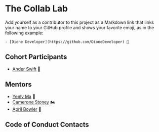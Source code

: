 # The Collab Lab

Add yourself as a contributor to this project as a Markdown link that links your name to your GitHub profile and shows your favorite emoji, as in the following example:

```
- [Dione Developer](https://github.com/DioneDeveloper) 💅
```

## Cohort Participants

- [Ander Swift](https://github.com/anderswift) 🐙

## Mentors

- [Yenly Ma](https://github.com/yenly) 🍄
- [Camerone Stoney](https://github.com/Cjstoney) 🏍
- [April Bowler](https://github.com/abowler2) 🐼

## Code of Conduct Contacts
